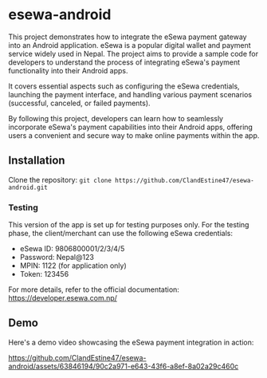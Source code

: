 # esewa-android

This project demonstrates how to integrate the eSewa payment gateway into an Android application. eSewa is a popular digital wallet and payment service widely used in Nepal. The project aims to provide a sample code for developers to understand the process of integrating eSewa's payment functionality into their Android apps.

It covers essential aspects such as configuring the eSewa credentials, launching the payment interface, and handling various payment scenarios (successful, canceled, or failed payments).

By following this project, developers can learn how to seamlessly incorporate eSewa's payment capabilities into their Android apps, offering users a convenient and secure way to make online payments within the app.

## Installation

Clone the repository: `git clone https://github.com/ClandEstine47/esewa-android.git`

### Testing

This version of the app is set up for testing purposes only. For the testing phase, the client/merchant can use the following eSewa credentials:

- eSewa ID: 9806800001/2/3/4/5
- Password: Nepal@123
- MPIN: 1122 (for application only)
- Token: 123456

For more details, refer to the official documentation: https://developer.esewa.com.np/

## Demo

Here's a demo video showcasing the eSewa payment integration in action:

https://github.com/ClandEstine47/esewa-android/assets/63846194/90c2a971-e643-43f6-a8ef-8a02a29c460c

